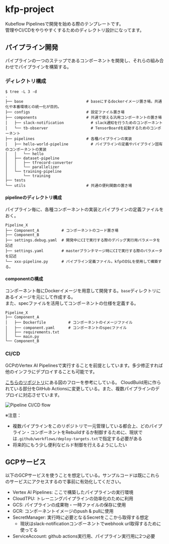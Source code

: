 # kfp-project

Kubeflow Pipelinesで開発を始める際のテンプレートです。  
管理やCI/CDをやりやすくするためのディレクトリ設計になってます。

## パイプライン開発

パイプラインの一つのステップであるコンポーネントを開発し、それらの組み合わせでパイプラインを構築する。

### ディレクトリ構成

```
$ tree -L 3 -d
.
├── base                            # baseにするdockerイメージ置き場。共通化や本番環境との統一化が目的。
├── configs                         # 設定ファイル置き場
├── components                      # 共通で使える汎用コンポーネントの置き場
│   ├── slack-notification            # slack通知を行うためのコンポーネント
│   └── tb-observer                   # TensorBoardを起動するためのコンポーネント
├── pipelines                       # 各種パイプラインの実装
│   ├── hello-world-pipeline          # パイプラインの定義やパイプライン固有のコンポーネントの実装
│   │   └── hello
│   ├── dataset-pipeline
│   │   ├── tfrecord-converter
│   │   └── parallelizer
│   └── training-pipeline
│       └── training
├── tests
└── utils                           # 共通の便利関数の置き場
```

#### pipelineのディレクトリ構成
パイプライン毎に、各種コンポーネントの実装とパイプラインの定義ファイルをおく。

```
Pipeline_X
├── Component_A          # コンポーネントのコード置き場
├── Component_B
├── settings.debug.yaml  # 開発中にCIで実行する際のデバッグ実行用パラメータを記述
├── settings.yaml        # masterブランチマージ時にCIで実行する際のパラメータを記述
└── xxx-pipeline.py      # パイプライン定義ファイル。kfpのDSLを使用して構築する。
```

#### componentの構成
コンポーネント毎にDockerイメージを用意して開発する。`base`ディレクトリにあるイメージを元にして作成する。  
また、specファイルを活用してコンポーネントの仕様を定義する。

```
Pipeline_X
├── Component_A
│   ├── Dockerfile          # コンポーネントのイメージファイル
│   ├── component.yaml      # コンポーネントのspecファイル
│   ├── requirements.txt
│   └── main.py
└── Component_B
```

### CI/CD

GCPのVertex AI Pipelinesで実行することを前提としています。多少修正すれば他のインフラにデプロイすることも可能です。

[こちらのリポジトリ](https://github.com/ksalama/kubeflow-examples/tree/master/kfp-cloudbuild)にある図のフローを参考にしている。
CloudBuild用に作られている部分をGitHub Actionsに変更している。また、複数パイプラインのデプロイに対応させています。

![Pipeline CI/CD flow](https://github.com/ksalama/kubeflow-examples/raw/master/kfp-cloudbuild/resources/cloudbuild-steps.png)

※注意：
- 複数パイプラインをこのリポジトリで一元管理している都合上、どのパイプライン・コンポーネントをRebuildするか制御するために、現状では`.github/workflows/deploy-targets.txt`で指定する必要がある
- 将来的にもう少し便利なビルド制御を行えるようにしたい

## GCPサービス

以下のGCPサービスを使うことを想定している。サンプルコードは既にこれらのサービスにアクセスするので事前に有効化してください。

- Vertex AI Pipelines: ここで構築したパイプラインの実行環境
- CloudTPU: トレーニングパイプラインの効率化のために利用
- GCS: パイプラインの成果物・一時ファイルの保存に使用
- GCR: コンポーネントイメージのpush & pullに使用
- SecretManager: 実行時に必要となるSecretをここから取得する想定
  - 現状はslack-notificationコンポーネントでwebhook url取得するために使ってる
- ServiceAccount: github actions実行用、パイプライン実行用に2つ必要

